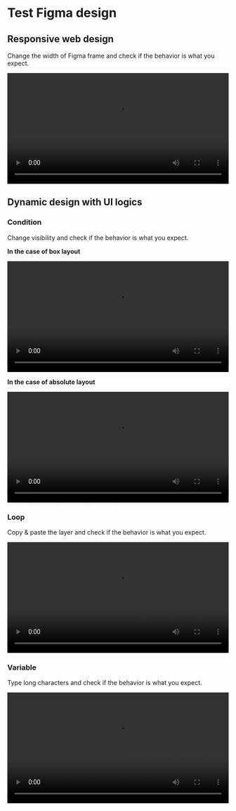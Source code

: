 # Test Figma design

## Responsive web design

Change the width of Figma frame and check if the behavior is what you expect.

<video width="100%" controls>
  <source src="/video/figma_responsive.mp4" type="video/mp4" />
</video>

## Dynamic design with UI logics

### Condition

Change visibility and check if the behavior is what you expect.

**In the case of box layout**

<video width="100%" controls>
  <source src="/video/figma_condition_box_layout.mp4" type="video/mp4" />
</video>

**In the case of absolute layout**

<video width="100%" controls>
  <source src="/video/figma_condition_absolute.mp4" type="video/mp4" />
</video>

### Loop

Copy & paste the layer and check if the behavior is what you expect.

<video width="100%" controls>
  <source src="/video/figma_loop.mp4" type="video/mp4" />
</video>

### Variable

Type long characters and check if the behavior is what you expect.

<video width="100%" controls>
  <source src="/video/figma_variable.mp4" type="video/mp4" />
</video>